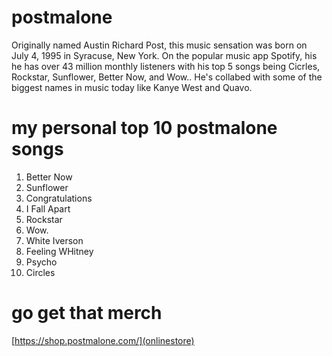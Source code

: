 # postmalone
Originally named Austin Richard Post, this music sensation was born on July 4, 1995 in Syracuse, New York. On the popular music app Spotify, his he has over 43 million monthly listeners with his top 5 songs being Cicrles, Rockstar, Sunflower, Better Now, and Wow.. He's collabed with some of the biggest names in music today like Kanye West and Quavo. 
# my personal top 10 postmalone songs
1. Better Now
2. Sunflower
3. Congratulations
4. I Fall Apart
5. Rockstar
6. Wow. 
7. White Iverson
8. Feeling WHitney
9. Psycho
10. Circles
# go get that merch
[https://shop.postmalone.com/](onlinestore)
